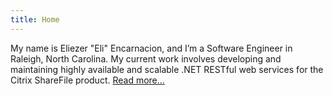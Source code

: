```yaml
---
title: Home
---
```


My name is Eliezer "Eli" Encarnacion, and I’m a Software Engineer in Raleigh, North Carolina. My current work involves developing and maintaining highly available and scalable .NET RESTful web services for the Citrix ShareFile product.
[Read more...](/about)



